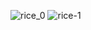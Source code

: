 ![rice_0](https://user-images.githubusercontent.com/94763660/230618136-15ab62ba-e383-446f-b1d1-752d44b8aee0.png)
![rice-1](https://user-images.githubusercontent.com/94763660/230618145-993d266d-8b1c-413e-89df-f9b0a7855119.png)
